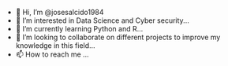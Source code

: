 - 👋 Hi, I’m @josesalcido1984
- 👀 I’m interested in Data Science and Cyber security...
- 🌱 I’m currently learning Python and R...
- 💞️ I’m looking to collaborate on different projects to improve my knowledge in this field...
- 📫 How to reach me ...

<!---
josesalcido1984/josesalcido1984 is a ✨ special ✨ repository because its `README.md` (this file) appears on your GitHub profile.
You can click the Preview link to take a look at your changes.
--->

